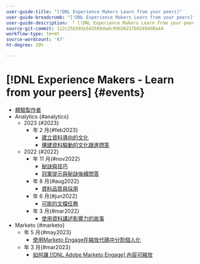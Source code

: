 ```yaml
---
user-guide-title: "[!DNL Experience Makers Learn from your peers]"
user-guide-breadcrumb: "[!DNL Experience Makers Learn from your peers]"
user-guide-description: 「 [!DNL Experience Makers Learn from your peers]"
source-git-commit: 112c25b593e5d3569dedc99b36237b92494d8a44
workflow-type: tm+mt
source-wordcount: '67'
ht-degree: 20%

---
```



# [!DNL Experience Makers - Learn from your peers] {#events}

+ [體驗製作者](./overview.md)
+ Analytics {#analytics}
   + 2023 {#2023}
      +  年 2 月{#feb2023}
         + [建立資料導向的文化](analytics/feb2023/data-driven-culture.md)
         + [構建資料驅動的文化跟進問答](analytics/feb2023/data-driven-culture-q-and-a.md)
   + 2022 {#2022}
      +  年 11 月{#nov2022}
         + [秘訣與技巧](analytics/nov2022/tips-and-tricks.md)
         + [冠軍提示與秘訣後續問答](analytics/nov2022/tips-and-tricks-q-and-a.md)
      +  年 8 月{#aug2022}
         + [資料品質與採用](analytics/aug2022/data-quality.md)
      +  年 6 月{#jun2022}
         + [可能的文檔任務](analytics/june2022/mission-possible.md)
      +  年 3 月{#mar2022}
         + [使用資料講述影響力的故事](analytics/mar2022/stories-with-data.md)
+ Marketo {#marketo}
   +  年 5 月{#may2023}
      + [使用Marketo Engage在縮放代碼中分割個人化](marketo/may2023/personalization-at-scale.md)
   +  年 3 月{#mar2023}
      + [如何讓 [!DNL Adobe Marketo Engage] 內容可縮放](marketo/mar2023/templates-tokens-teamwork.md)
